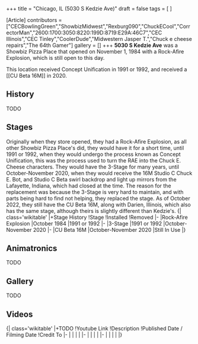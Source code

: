 +++
title = "Chicago, IL (5030 S Kedzie Ave)"
draft = false
tags = [ ]

[Article]
contributors = ["CECBowlingGreen","ShowbizMidwest","Rexburg090","ChuckECool","CorrectorMan","2600:1700:3050:8220:199D:8719:E29A:46C7","CEC Illinois","CEC Tinley","CoolerDude","Midwestern Jasper T.","Chuck e cheese repairs","The 64th Gamer"]
gallery = []
+++
**5030 S Kedzie Ave** was a Showbiz Pizza Place that opened on November 1, 1984 with a Rock-Afire Explosion, which is still open to this day.

This location received Concept Unification in 1991 or 1992, and received a [[CU Beta 16M]] in 2020.

##  History ## 
TODO

##  Stages ## 
Originally when they store opened, they had a Rock-Afire Explosion, as all other Showbiz Pizza Place's did, they would have it for a short time, until 1991 or 1992, when they would undergo the process known as Concept Unification, this was the process used to turn the RAE into the Chuck E. Cheese characters. They would have the 3-Stage for many years, until October-November 2020, when they would receive the 16M Studio C Chuck E. Bot, and Studio C Beta swirl backdrop and light up mirrors from the Lafayette, Indiana, which had closed at the time. The reason for the replacement was because the 3-Stage is very hard to maintain, and with parts being hard to find not helping, they replaced the stage. As of October 2022, they still have the CU Beta 16M, along with Darien, Illinois, which also has the same stage, although theirs is slightly different than Kedzie's.
{| class='wikitable'
|+Stage History
!Stage
!Installed
!Removed
|-
|Rock-Afire Explosion
|October 1984
|1991 or 1992
|-
|3-Stage
|1991 or 1992
|October-November 2020
|-
|CU Beta 16M
|October-November 2020
|Still In Use
|}

##  Animatronics ## 
TODO

##  Gallery ## 
TODO

##  Videos ## 
{| class='wikitable'
|+TODO
!Youtube Link
!Description
!Published Date / Filming Date
!Credit To
|-
|
|
|
|
|-
|
|
|
|
|-
|
|
|
|
|}